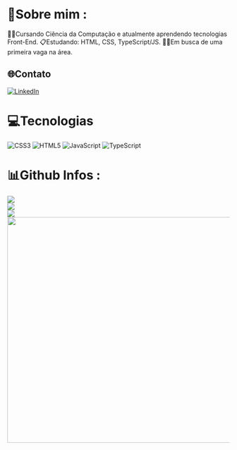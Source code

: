 # 💫Sobre mim :
👩‍💻Cursando Ciência da Computação e atualmente aprendendo tecnologias Front-End.
📋Estudando: HTML, CSS, TypeScript/JS.
👨‍💼Em busca de uma primeira vaga na área.

## 🌐Contato
[![LinkedIn](https://img.shields.io/badge/LinkedIn-%230077B5.svg?logo=linkedin&logoColor=white)](https://linkedin.com/in/lipegabriell) 

# 💻Tecnologias
![CSS3](https://img.shields.io/badge/css3-%231572B6.svg?style=for-the-badge&logo=css3&logoColor=white) ![HTML5](https://img.shields.io/badge/html5-%23E34F26.svg?style=for-the-badge&logo=html5&logoColor=white) ![JavaScript](https://img.shields.io/badge/javascript-%23323330.svg?style=for-the-badge&logo=javascript&logoColor=%23F7DF1E) ![TypeScript](https://img.shields.io/badge/typescript-%23007ACC.svg?style=for-the-badge&logo=typescript&logoColor=white)
# 📊Github Infos :
![](https://github-readme-stats.vercel.app/api?username=LipeGabriell&theme=monokai&hide_border=false&include_all_commits=false&count_private=false)<br/>
![](https://github-readme-streak-stats.herokuapp.com/?user=LipeGabriell&theme=monokai&hide_border=false)<br/>
![](https://github-readme-stats.vercel.app/api/top-langs/?username=LipeGabriell&theme=monokai&hide_border=false&include_all_commits=false&count_private=false&layout=compact)
<br/>
<img src="https://random-memer.herokuapp.com/" width="512px"/>
